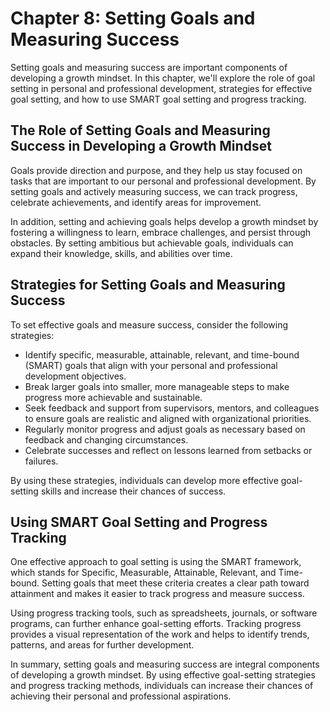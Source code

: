 Chapter 8: Setting Goals and Measuring Success
==============================================

Setting goals and measuring success are important components of developing a growth mindset. In this chapter, we'll explore the role of goal setting in personal and professional development, strategies for effective goal setting, and how to use SMART goal setting and progress tracking.

The Role of Setting Goals and Measuring Success in Developing a Growth Mindset
------------------------------------------------------------------------------

Goals provide direction and purpose, and they help us stay focused on tasks that are important to our personal and professional development. By setting goals and actively measuring success, we can track progress, celebrate achievements, and identify areas for improvement.

In addition, setting and achieving goals helps develop a growth mindset by fostering a willingness to learn, embrace challenges, and persist through obstacles. By setting ambitious but achievable goals, individuals can expand their knowledge, skills, and abilities over time.

Strategies for Setting Goals and Measuring Success
--------------------------------------------------

To set effective goals and measure success, consider the following strategies:

* Identify specific, measurable, attainable, relevant, and time-bound (SMART) goals that align with your personal and professional development objectives.
* Break larger goals into smaller, more manageable steps to make progress more achievable and sustainable.
* Seek feedback and support from supervisors, mentors, and colleagues to ensure goals are realistic and aligned with organizational priorities.
* Regularly monitor progress and adjust goals as necessary based on feedback and changing circumstances.
* Celebrate successes and reflect on lessons learned from setbacks or failures.

By using these strategies, individuals can develop more effective goal-setting skills and increase their chances of success.

Using SMART Goal Setting and Progress Tracking
----------------------------------------------

One effective approach to goal setting is using the SMART framework, which stands for Specific, Measurable, Attainable, Relevant, and Time-bound. Setting goals that meet these criteria creates a clear path toward attainment and makes it easier to track progress and measure success.

Using progress tracking tools, such as spreadsheets, journals, or software programs, can further enhance goal-setting efforts. Tracking progress provides a visual representation of the work and helps to identify trends, patterns, and areas for further development.

In summary, setting goals and measuring success are integral components of developing a growth mindset. By using effective goal-setting strategies and progress tracking methods, individuals can increase their chances of achieving their personal and professional aspirations.
